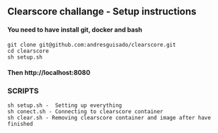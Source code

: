 
##   Clearscore challange - Setup instructions      

#### You need to have install git, docker and bash

	git clone git@github.com:andresguisado/clearscore.git
	cd clearscore
	sh setup.sh

#### Then http://localhost:8080


### SCRIPTS
	
	sh setup.sh -  Setting up everything
	sh conect.sh - Connecting to clearscore container
	sh clear.sh - Removing clearscore container and image after have finished 
	
